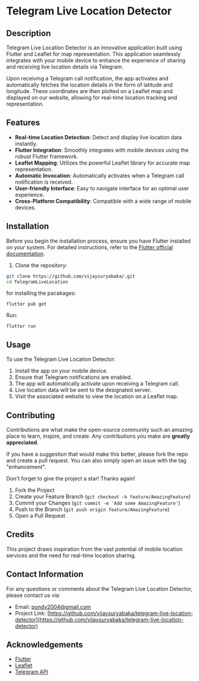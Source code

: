 
# Telegram Live Location Detector

## Description

Telegram Live Location Detector is an innovative application built using Flutter and Leaflet for map representation. This application seamlessly integrates with your mobile device to enhance the experience of sharing and receiving live location details via Telegram.

Upon receiving a Telegram call notification, the app activates and automatically fetches the location details in the form of latitude and longitude. These coordinates are then plotted on a Leaflet map and displayed on our website, allowing for real-time location tracking and representation.

## Features

- **Real-time Location Detection**: Detect and display live location data instantly.
- **Flutter Integration**: Smoothly integrates with mobile devices using the robust Flutter framework.
- **Leaflet Mapping**: Utilizes the powerful Leaflet library for accurate map representation.
- **Automatic Invocation**: Automatically activates when a Telegram call notification is received.
- **User-friendly Interface**: Easy to navigate interface for an optimal user experience.
- **Cross-Platform Compatibility**: Compatible with a wide range of mobile devices.

## Installation

Before you begin the installation process, ensure you have Flutter installed on your system. For detailed instructions, refer to the [Flutter official documentation](https://flutter.dev/docs/get-started/install).

1. Clone the repository:

```bash
git clone https://github.com/vijaysuryabaka/.git
cd TelegramLiveLocation
```
for installing the pacakages:
```
flutter pub get
```
Run:
```
flutter run
```


## Usage

To use the Telegram Live Location Detector:

1. Install the app on your mobile device.
2. Ensure that Telegram notifications are enabled.
3. The app will automatically activate upon receiving a Telegram call.
4. Live location data will be sent to the designated server.
5. Visit the associated website to view the location on a Leaflet map.

## Contributing

Contributions are what make the open-source community such an amazing place to learn, inspire, and create. Any contributions you make are **greatly appreciated**.

If you have a suggestion that would make this better, please fork the repo and create a pull request. You can also simply open an issue with the tag "enhancement".

Don't forget to give the project a star! Thanks again!

1. Fork the Project
2. Create your Feature Branch (`git checkout -b feature/AmazingFeature`)
3. Commit your Changes (`git commit -m 'Add some AmazingFeature'`)
4. Push to the Branch (`git push origin feature/AmazingFeature`)
5. Open a Pull Request

## Credits

This project draws inspiration from the vast potential of mobile location services and the need for real-time location sharing.

## Contact Information

For any questions or comments about the Telegram Live Location Detector, please contact us via:

- Email: [pondy2004@gmail.com](mailto:pondy2004@gmail.com)
- Project Link: [https://github.com/vijaysuryabaka/telegram-live-location-detector](https://github.com/vijaysuryabaka/telegram-live-location-detector)

## Acknowledgements

- [Flutter](https://flutter.dev/)
- [Leaflet](https://leafletjs.com/)
- [Telegram API](https://core.telegram.org/bots/api)




